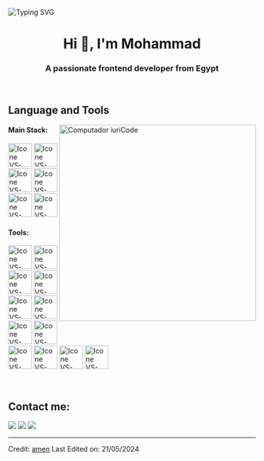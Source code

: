 ![Typing SVG](https://readme-typing-svg.herokuapp.com?color=FF3670&size=35&center=true&vCenter=true&width=1000&lines=Welcome+to+my+GitHub+profile!;My+name+is+Amen+Ramadan;I'm+a+Frontend+Developer)

<h1 align="center">Hi 👋, I'm Mohammad</h1>
<h3 align="center">A passionate frontend developer from Egypt</h3>

<br>


## Language and Tools

<img src="https://raw.githubusercontent.com/MicaelliMedeiros/micaellimedeiros/master/image/computer-illustration.png" min-width="400px" max-width="400px" width="400px" align="right" alt="Computador iuriCode">

#### Main Stack:
  [<img height="48px" width="48px" alt="Icone VS-Code" src="https://skillicons.dev/icons?i=html"/>](https://developer.mozilla.org/en-US/docs/Web/HTML)
  [<img height="48px" width="48px" alt="Icone VS-Code" src="https://skillicons.dev/icons?i=css"/>](https://developer.mozilla.org/en-US/docs/Web/CSS)
  [<img height="48px" width="48px" alt="Icone VS-Code" src="https://skillicons.dev/icons?i=js"/>](https://developer.mozilla.org/en-US/docs/Web/JavaScript)
  [<img height="48px" width="48px" alt="Icone VS-Code" src="https://skillicons.dev/icons?i=ts"/>](https://www.typescriptlang.org/)
  [<img height="48px" width="48px" alt="Icone VS-Code" src="https://skillicons.dev/icons?i=react"/>](https://react.dev/)
  [<img height="48px" width="48px" alt="Icone VS-Code" src="https://skillicons.dev/icons?i=nextjs"/>](https://nextjs.dev/)
  


#### Tools:
  [<img height="48px" width="48px" alt="Icone VS-Code" src="https://skillicons.dev/icons?i=redux"/>](https://redux-lang.com/)
  [<img height="48px" width="48px" alt="Icone VS-Code" src="https://skillicons.dev/icons?i=materialui"/>](https://materialui-lang.com/)
  [<img height="48px" width="48px" alt="Icone VS-Code" src="https://skillicons.dev/icons?i=bootstrap"/>](https://bootstrap-lang.com/)
  [<img height="48px" width="48px" alt="Icone VS-Code" src="https://skillicons.dev/icons?i=sass"/>](https://sass-lang.com/)
  [<img height="48px" width="48px" alt="Icone VS-Code" src="https://skillicons.dev/icons?i=postman"/>](https://postman-lang.com/)
  [<img height="48px" width="48px" alt="Icone VS-Code" src="https://skillicons.dev/icons?i=tailwind"/>](https://tailwind-lang.com/)
  <br>
  [<img height="48px" width="48px" alt="Icone VS-Code" src="https://skillicons.dev/icons?i=github"/>](https://github.com/)
  [<img height="48px" width="48px" alt="Icone VS-Code" src="https://skillicons.dev/icons?i=git"/>](https://git-scm.com/)
  [<img height="48px" width="48px" alt="Icone VS-Code" src="https://skillicons.dev/icons?i=npm"/>](https://npm-lang.com/)
  [<img height="48px" width="48px" alt="Icone VS-Code" src="https://skillicons.dev/icons?i=vite"/>](https://vite-lang.com/)
  [<img height="48px" width="48px" alt="Icone VS-Code" src="https://skillicons.dev/icons?i=webpack"/>](https://webpack-lang.com/)
  [<img height="48px" width="48px" alt="Icone VS-Code" src="https://skillicons.dev/icons?i=vscode"/>](https://code.visualstudio.com/)
  <br>

<br>

## Contact me:
<div>
<a href="/" target="_blank"><img loading="lazy" src="https://img.shields.io/badge/-Instagram-%23E4405F?style=for-the-badge&logo=instagram&logoColor=white" target="_blank"></a>
<a href = "mailto: muhammadmansour010@gmail.com"><img loading="lazy" src="https://img.shields.io/badge/Gmail-D14836?style=for-the-badge&logo=gmail&logoColor=white" target="_blank"></a>
<a href="(https://www.linkedin.com/in/msstudio0o/)" target="_blank"><img loading="lazy" src="https://img.shields.io/badge/-LinkedIn-%230077B5?style=for-the-badge&logo=linkedin&logoColor=white" target="_blank"></a>   
</div>


------
Credit: [amen]()
Last Edited on: 21/05/2024
